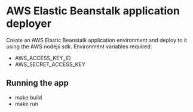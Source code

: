 # AWS Elastic Beanstalk application deployer

Create an AWS Elastic Beanstalk application environment and deploy to it using the AWS nodejs sdk. Environment variables required:
* AWS_ACCESS_KEY_ID
* AWS_SECRET_ACCESS_KEY


## Running the app

* make build
* make run